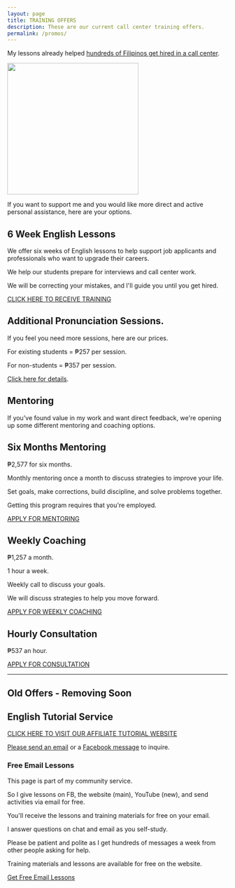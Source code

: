 ```yaml
---
layout: page
title: TRAINING OFFERS
description: These are our current call center training offers. 
permalink: /promos/
---
```

My lessons already helped [hundreds of Filipinos get hired in a call center](https://callcentertrainingtips.com/testimonials).

<img src="{{ site.url }}/images/2019-07-Kevin-Gray.jpg" width="300">

If you want to support me and you would like more direct and active personal assistance, here are your options.

## 6 Week English Lessons

We offer six weeks of English lessons to help support job applicants and professionals who want to upgrade their careers.

We help our students prepare for interviews and call center work.

We will be correcting your mistakes, and I'll guide you until you get hired. 

<a href="https://callcentertrainingtips.com/6WEL250/" class="button focus">CLICK HERE TO RECEIVE TRAINING</a>

## Additional Pronunciation Sessions.

If you feel you need more sessions, here are our prices.

For existing students = ₱257 per session.

For non-students = ₱357 per session.

[Click here for details](https://callcentertrainingtips.com/pps/).

## Mentoring

If you've found value in my work and want direct feedback, we're opening up some different mentoring and coaching options.

## Six Months Mentoring

₱2,577 for six months.

Monthly mentoring once a month to discuss strategies to improve your life.

Set goals, make corrections, build discipline, and solve problems together.

Getting this program requires that you're employed.

[APPLY FOR MENTORING](https://forms.gle/6YhaN1jqSzWYwzd2A)

## Weekly Coaching 

₱1,257 a month.

1 hour a week.

Weekly call to discuss your goals.

We will discuss strategies to help you move forward.

[APPLY FOR WEEKLY COACHING](https://forms.gle/WjCos8yLCpV9QAiKA)

## Hourly Consultation

₱537 an hour.

[APPLY FOR CONSULTATION](https://forms.gle/tnbBqJcKSyxGMK9K8)

---

## Old Offers - Removing Soon

## English Tutorial Service

[CLICK HERE TO VISIT OUR AFFILIATE TUTORIAL WEBSITE](https://philippinesprivateenglishtutors.com/)

[Please send an email](mailto:kevin@callcentertrainingtips.com) or a [Facebook message](https://www.facebook.com/callcentertrainingtips/) to inquire.

### Free Email Lessons

This page is part of my community service.

So I give lessons on FB, the website (main), YouTube (new), and send activities via email for free.

You'll receive the lessons and training materials for free on your email.

I answer questions on chat and email as you self-study.

Please be patient and polite as I get hundreds of messages a week from other people asking for help.

Training materials and lessons are available for free on the website.

<a href="https://tinyletter.com/cctt" class="button focus">Get Free Email Lessons</a>

